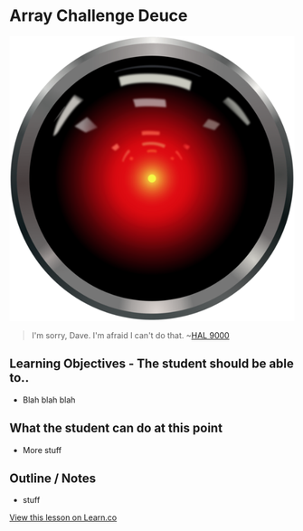 # Array Challenge Deuce


![HAL](images/HAL9000.png)

> I'm sorry, Dave. I'm afraid I can't do that. ~[HAL 9000](https://en.wikipedia.org/wiki/HAL_9000)

## Learning Objectives - The student should be able to..

* Blah blah blah

## What the student can do at this point 

* More stuff

## Outline / Notes

*  stuff

<a href='https://learn.co/lessons/ArrayChallengeTwo' data-visibility='hidden'>View this lesson on Learn.co</a>
